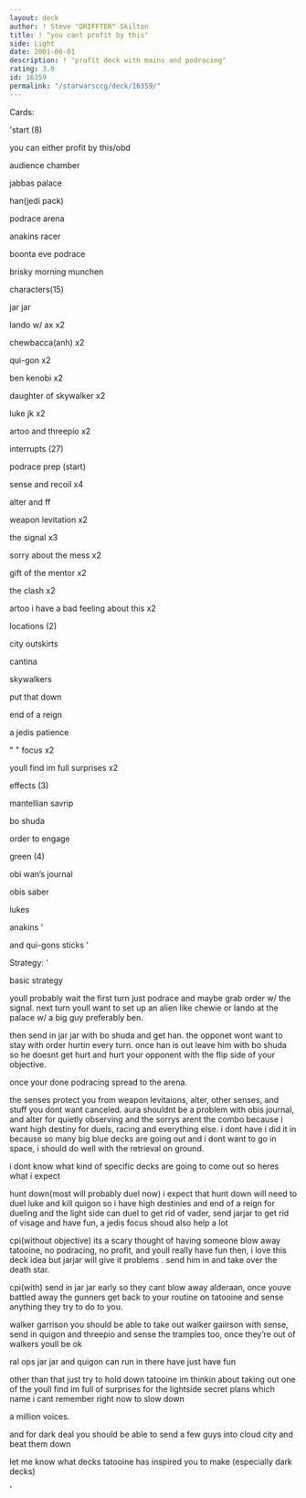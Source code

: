 ```yaml
---
layout: deck
author: ! Steve "DRIFFTER" Skilton
title: ! "you cant profit by this"
side: Light
date: 2001-06-01
description: ! "profit deck with mains and podracing"
rating: 3.0
id: 16359
permalink: "/starwarsccg/deck/16359/"
---
```

Cards: 

'start (8)

you can either profit by this/obd

audience chamber

jabbas palace

han(jedi pack)

podrace arena

anakins racer

boonta eve podrace

brisky morning munchen


characters(15)

jar jar

lando w/ ax x2

chewbacca(anh) x2

qui-gon x2

ben kenobi x2

daughter of skywalker x2

luke jk x2

artoo and threepio x2


interrupts (27)

podrace prep (start)

sense and recoil x4

alter and ff

weapon levitation x2

the signal x3

sorry about the mess x2

gift of the mentor x2

the clash x2

artoo i have a bad feeling about this x2


locations (2)

city outskirts

cantina

skywalkers

put that down

end of a reign

a jedis patience

" " focus x2

youll find im full surprises x2


effects (3)

mantellian savrip

bo shuda

order to engage


green (4)

obi wan’s journal

obis saber

lukes

anakins ’

and qui-gons sticks '

Strategy: '

basic strategy

youll probably wait the first turn just podrace and maybe grab order w/ the signal. next turn youll want to set up an alien like chewie or lando at the palace w/ a big guy preferably ben. 

then send in jar jar with bo shuda and get han. the opponet wont want to stay with order hurtin every turn. once han is out leave him with bo shuda so he doesnt get hurt and hurt your opponent with the flip side of your objective.

once your done podracing spread to the arena.

the senses protect you from weapon levitaions, alter, other senses, and stuff you dont want canceled. aura shouldnt be a problem with obis journal, and alter for quietly observing and the sorrys arent the combo because i want high destiny for duels, racing and everything else. i dont have i did it in because so many big blue decks are going out and i dont want to go in space, i should do well with the retrieval on ground.


i dont know what kind of specific decks are going to come out so heres what i expect


hunt down(most will probably duel now) i expect that hunt down will need to duel luke and kill quigon so i have high destinies and end of a reign for dueling and the light side can duel to get rid of vader, send jarjar to get rid of visage and have fun, a jedis focus shoud also help a lot


cpi(without objective) its a scary thought of having someone blow away tatooine, no podracing, no profit, and youll really have fun then, i love this deck idea but jarjar will give it problems . send him in and take over the death star.


cpi(with) send in jar jar early so they cant blow away alderaan, once youve battled away the gunners get back to your routine on tatooine and sense anything they try to do to you.


walker garrison you should be able to take out walker gaiirson with sense, send in quigon and threepio and sense the tramples too, once they’re out of walkers youll be ok


ral ops jar jar and quigon can run in there have just have fun


other than that just try to hold down tatooine im thinkin about taking out one of the youll find im full of surprises for the lightside secret plans which name i cant remember right now to slow down

a million voices.


and for dark deal you should be able to send a few guys into cloud city and beat them down


let me know what decks tatooine has inspired you to make (especially dark decks)

'
